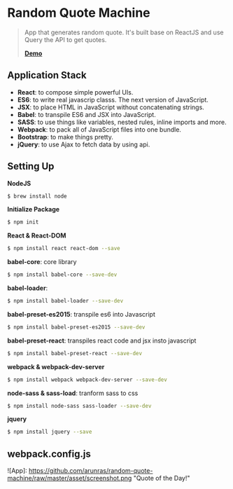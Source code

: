 # Random Quote Machine
> App that generates random quote.
> It's built base on ReactJS and use Query the API to get quotes.
>
> [**Demo**](https://arunras.github.io/random-quote-machine/)
## Application Stack
- **React**: to compose simple powerful UIs.
- **ES6**: to write real javascrip classs. The next version of JavaScript.
- **JSX**: to place HTML in JavaScript without concatenating strings.
- **Babel**: to transpile ES6 and JSX into JavaScript.
- **SASS**: to use things like variables, nested rules, inline imports and more.
- **Webpack**: to pack all of JavaScript files into one bundle.
- **Bootstrap**: to make things pretty.
- **jQuery**: to use Ajax to fetch data by using api.
## Setting Up
**NodeJS**
```bash
$ brew install node
```

**Initialize Package**

```bash
$ npm init
```

**React & React-DOM**

```bash
$ npm install react react-dom --save
```

**babel-core**: core library

```bash
$ npm install babel-core --save-dev
```

**babel-loader**: 

```bash
$ npm install babel-loader --save-dev
```

**babel-preset-es2015**: transpile es6 into Javascript

```bash
$ npm install babel-preset-es2015 --save-dev
```

**babel-preset-react**: transpiles react code and jsx insto javascript

```bash
$ npm install babel-preset-react --save-dev
```

**webpack & webpack-dev-server**

```bash
$ npm install webpack webpack-dev-server --save-dev
```

**node-sass & sass-load**: tranform sass to css

```bash
$ npm install node-sass sass-loader --save-dev
```
**jquery**
```bash
$ npm install jquery --save
```


## webpack.config.js

![App]: https://github.com/arunras/random-quote-machine/raw/master/asset/screenshot.png "Quote of the Day!"

